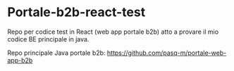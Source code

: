 # Portale-b2b-react-test
Repo per codice test in React (web app portale b2b) atto a provare il mio codice BE principale in java.

Repo principale Java portale b2b: https://github.com/pasq-m/portale-web-app-b2b
